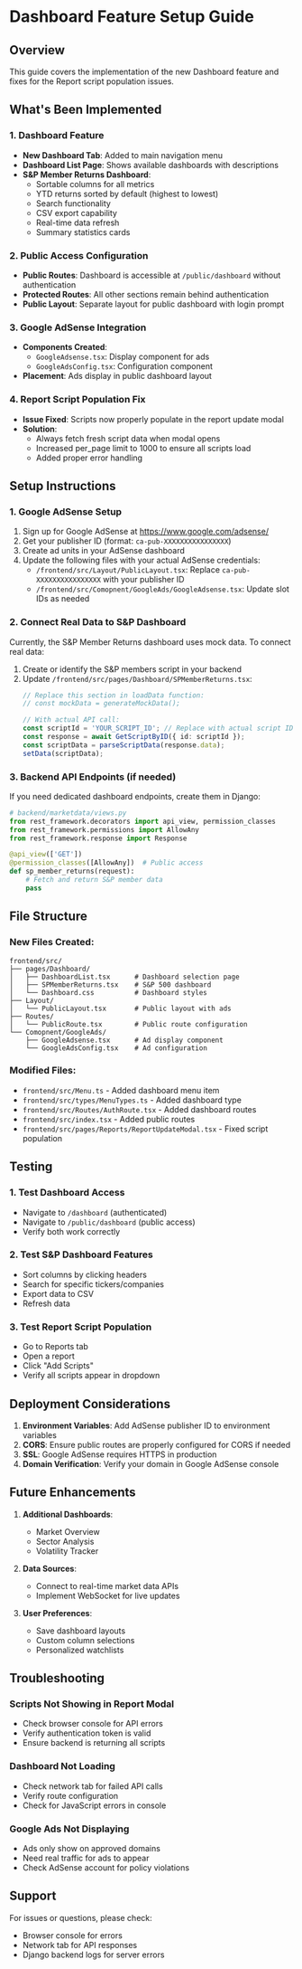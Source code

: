 # Dashboard Feature Setup Guide

## Overview
This guide covers the implementation of the new Dashboard feature and fixes for the Report script population issues.

## What's Been Implemented

### 1. Dashboard Feature
- **New Dashboard Tab**: Added to main navigation menu
- **Dashboard List Page**: Shows available dashboards with descriptions
- **S&P Member Returns Dashboard**: 
  - Sortable columns for all metrics
  - YTD returns sorted by default (highest to lowest)
  - Search functionality
  - CSV export capability
  - Real-time data refresh
  - Summary statistics cards

### 2. Public Access Configuration
- **Public Routes**: Dashboard is accessible at `/public/dashboard` without authentication
- **Protected Routes**: All other sections remain behind authentication
- **Public Layout**: Separate layout for public dashboard with login prompt

### 3. Google AdSense Integration
- **Components Created**:
  - `GoogleAdsense.tsx`: Display component for ads
  - `GoogleAdsConfig.tsx`: Configuration component
- **Placement**: Ads display in public dashboard layout

### 4. Report Script Population Fix
- **Issue Fixed**: Scripts now properly populate in the report update modal
- **Solution**: 
  - Always fetch fresh script data when modal opens
  - Increased per_page limit to 1000 to ensure all scripts load
  - Added proper error handling

## Setup Instructions

### 1. Google AdSense Setup
1. Sign up for Google AdSense at https://www.google.com/adsense/
2. Get your publisher ID (format: `ca-pub-XXXXXXXXXXXXXXXX`)
3. Create ad units in your AdSense dashboard
4. Update the following files with your actual AdSense credentials:
   - `/frontend/src/Layout/PublicLayout.tsx`: Replace `ca-pub-XXXXXXXXXXXXXXXX` with your publisher ID
   - `/frontend/src/Comopnent/GoogleAds/GoogleAdsense.tsx`: Update slot IDs as needed

### 2. Connect Real Data to S&P Dashboard
Currently, the S&P Member Returns dashboard uses mock data. To connect real data:

1. Create or identify the S&P members script in your backend
2. Update `/frontend/src/pages/Dashboard/SPMemberReturns.tsx`:
   ```typescript
   // Replace this section in loadData function:
   // const mockData = generateMockData();
   
   // With actual API call:
   const scriptId = 'YOUR_SCRIPT_ID'; // Replace with actual script ID
   const response = await GetScriptByID({ id: scriptId });
   const scriptData = parseScriptData(response.data);
   setData(scriptData);
   ```

### 3. Backend API Endpoints (if needed)
If you need dedicated dashboard endpoints, create them in Django:

```python
# backend/marketdata/views.py
from rest_framework.decorators import api_view, permission_classes
from rest_framework.permissions import AllowAny
from rest_framework.response import Response

@api_view(['GET'])
@permission_classes([AllowAny])  # Public access
def sp_member_returns(request):
    # Fetch and return S&P member data
    pass
```

## File Structure

### New Files Created:
```
frontend/src/
├── pages/Dashboard/
│   ├── DashboardList.tsx      # Dashboard selection page
│   ├── SPMemberReturns.tsx    # S&P 500 dashboard
│   └── Dashboard.css          # Dashboard styles
├── Layout/
│   └── PublicLayout.tsx       # Public layout with ads
├── Routes/
│   └── PublicRoute.tsx        # Public route configuration
└── Comopnent/GoogleAds/
    ├── GoogleAdsense.tsx      # Ad display component
    └── GoogleAdsConfig.tsx    # Ad configuration

```

### Modified Files:
- `frontend/src/Menu.ts` - Added dashboard menu item
- `frontend/src/types/MenuTypes.ts` - Added dashboard type
- `frontend/src/Routes/AuthRoute.tsx` - Added dashboard routes
- `frontend/src/index.tsx` - Added public routes
- `frontend/src/pages/Reports/ReportUpdateModal.tsx` - Fixed script population

## Testing

### 1. Test Dashboard Access
- Navigate to `/dashboard` (authenticated)
- Navigate to `/public/dashboard` (public access)
- Verify both work correctly

### 2. Test S&P Dashboard Features
- Sort columns by clicking headers
- Search for specific tickers/companies
- Export data to CSV
- Refresh data

### 3. Test Report Script Population
- Go to Reports tab
- Open a report
- Click "Add Scripts"
- Verify all scripts appear in dropdown

## Deployment Considerations

1. **Environment Variables**: Add AdSense publisher ID to environment variables
2. **CORS**: Ensure public routes are properly configured for CORS if needed
3. **SSL**: Google AdSense requires HTTPS in production
4. **Domain Verification**: Verify your domain in Google AdSense console

## Future Enhancements

1. **Additional Dashboards**: 
   - Market Overview
   - Sector Analysis
   - Volatility Tracker

2. **Data Sources**:
   - Connect to real-time market data APIs
   - Implement WebSocket for live updates

3. **User Preferences**:
   - Save dashboard layouts
   - Custom column selections
   - Personalized watchlists

## Troubleshooting

### Scripts Not Showing in Report Modal
- Check browser console for API errors
- Verify authentication token is valid
- Ensure backend is returning all scripts

### Dashboard Not Loading
- Check network tab for failed API calls
- Verify route configuration
- Check for JavaScript errors in console

### Google Ads Not Displaying
- Ads only show on approved domains
- Need real traffic for ads to appear
- Check AdSense account for policy violations

## Support
For issues or questions, please check:
- Browser console for errors
- Network tab for API responses
- Django backend logs for server errors
